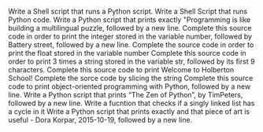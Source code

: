 Write a Shell script that runs a Python script.
Write a Shell Script that runs Python code.
Write a Python script that prints exactly "Programming is like building a multilingual puzzle, followed by a new line.
Complete this source code in order to print the integer stored in the variable number, followed by Battery street, followed by a new line.
Complete the source code in order to print the float stored in the variable number
Complete this source code in order to print 3 times a string stored in the variable str, followed by its first 9 characters.
Complete this source code to print Welcome to Holberton School!
Complete the sorce code by slicing the string
Complete this source code to print object-oriented programming with Python, followed by a new line.
Write a Python script that prints “The Zen of Python”, by TimPeters, followed by a new line.
Write a fucntion that checks if a singly linked list has a cycle in it
Write a Python script that prints exactly and that piece of art is useful - Dora Korpar, 2015-10-19, followed by a new line.
